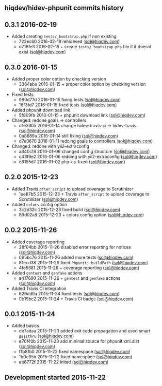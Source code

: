 hiqdev/hidev-phpunit commits history
------------------------------------

## 0.3.1 2016-02-19

- Added creating `tests/_bootstrap.php` if non existing
    - 722ec60 2016-02-19 rehideved (sol@hiqdev.com)
    - d718fe3 2016-02-19 + create `tests/_bootstrap.php` file if it doesnt exist (sol@hiqdev.com)

## 0.3.0 2016-01-15

- Added proper color option by checking version
    - 3364abe 2016-01-15 + proper color option by checking version (sol@hiqdev.com)
- Fixed tests
    - 990d77d 2016-01-15 fixing tests (sol@hiqdev.com)
    - 16f3fd7 2016-01-15 fixed tests (sol@hiqdev.com)
- Added phpunit download link
    - 5f809fb 2016-01-15 + phpunit download link (sol@hiqdev.com)
- Changed: redone goals -> controllers
    - d1e3305 2016-01-14 change hidev-travis-ci -> hidev-travis (sol@hiqdev.com)
    - 0a8889a 2016-01-14 still fixing (sol@hiqdev.com)
    - d7e0670 2016-01-11 redoing goals to controllers (sol@hiqdev.com)
- Changed: redone with yii2-extraconfig
    - a840c18 2016-01-06 changed config structure (sol@hiqdev.com)
    - c43f9e2 2016-01-06 redoing with yii2-extraconfig (sol@hiqdev.com)
    - e8155d7 2016-01-02 php-cs-fixed (sol@hiqdev.com)

## 0.2.0 2015-12-23

- Added Travis `after_script` to upload coverage to Scrutinizer
    - 1ee87b5 2015-12-23 + Travis `after_script` to upload coverage to Scrutinizer (sol@hiqdev.com)
- Added `colors` config option
    - 3c2d32c 2015-12-23 fixed build (sol@hiqdev.com)
    - 89d02a8 2015-12-23 + colors config option (sol@hiqdev.com)

## 0.0.2 2015-11-26

- Added coverage reporting
    - 28f04bb 2015-11-26 disabled error reporting for notices (sol@hiqdev.com)
    - 095bc76 2015-11-26 added more tests (sol@hiqdev.com)
    - 81ecd38 2015-11-26 fixed `Phpunit::buildPath` (sol@hiqdev.com)
    - 4fe5881 2015-11-26 + coverage reporting (sol@hiqdev.com)
- Added `gentest` and `genfake` actions
    - a417690 2015-11-26 + `gentest` and `genfake` actions (sol@hiqdev.com)
- Added Travis CI integration
    - 629dd9a 2015-11-24 fixed tests (sol@hiqdev.com)
    - 0b19bc2 2015-11-24 + Travis CI badge (sol@hiqdev.com)

## 0.0.1 2015-11-24

- Added basics
    - de7adaa 2015-11-23 added exit code propagation and used smart `passthru` (sol@hiqdev.com)
    - e76f40b 2015-11-23 add minimal source for phpunit.xml.dist (sol@hiqdev.com)
    - f1b8fb0 2015-11-22 fixed namespace (sol@hiqdev.com)
    - 1b0e35b 2015-11-22 fixed namespace (sol@hiqdev.com)
    - ee6772f 2015-11-22 inited (sol@hiqdev.com)

## Development started 2015-11-22

